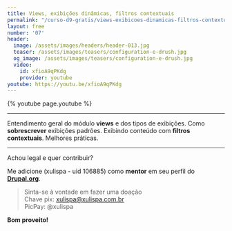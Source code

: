```yaml
---
title: Views, exibições dinâmicas, filtros contextuais
permalink: "/curso-d9-gratis/views-exibicoes-dinamicas-filtros-contextuais/"
layout: free
number: '07'
header:
  image: /assets/images/headers/header-013.jpg
  teaser: /assets/images/teasers/configuration-e-drush.jpg
  og_image: /assets/images/teasers/configuration-e-drush.jpg
  video:
    id: xfioA9qPKdg
    provider: youtube
youtube: https://youtu.be/xfioA9qPKdg
---
```


{% youtube page.youtube %}

---

Entendimento geral do módulo **views** e dos tipos de exibições. Como **sobrescrever** exibições padrões. Exibindo conteúdo com **filtros contextuais**. Melhores práticas.

---

Achou legal e quer contribuir?

Me adicione (xulispa - uid 106885) como **mentor** em seu perfil do **[Drupal.org](https://www.drupal.org/)**.

> Sinta-se à vontade em fazer uma doação \
> Chave pix: xulispa@xulispa.com.br \
> PicPay: @xulispa

**Bom proveito!**
